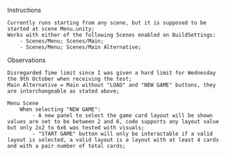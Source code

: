 Instructions  
		
	Currently runs starting from any scene, but it is supposed to be started at scene Menu.unity;
 	Works with either of the following Scenes enabled on BuildSettings:
		- Scenes/Menu; Scenes/Main;
		- Scenes/Menu; Scenes/Main Alternative;
	
 Observations

  	Disregarded Time limit since I was given a hard limit for Wednesday the 9th October when receiving the test;
	Main Alternative = Main without "LOAD" and "NEW GAME" buttons, they are interchangeable as stated above;
 
	Menu Scene
		When selecting "NEW GAME":
			- A new panel to select the game card layout will be shown values are set to be between 2 and 6, code supports any layout value but only 2x2 to 6x6 was tested with visuals;
			- "START GAME" button will only be interactable if a valid layout is selected, a valid layout is a layout with at least 4 cards and with a pair number of total cards;
  
